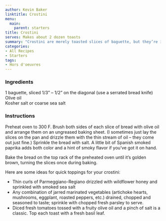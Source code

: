 ```yaml
---
author: Kevin Baker
linktitle: Crostini
menu:
  main:
    parent: starters
title: Crostini
serves: Makes about 2 dozen toasts
summary: "Crostini are merely toasted slices of baguette, but they’re infinitely variable as a platform for quick, elegant appetizers. Here are a few ideas for quick entertaining."
categories:
- All Recipes
- Starters
tags: 
- Hors d'oeuvres 
---
```

### Ingredients

<div class="ingredient-list">

1 baguette, sliced 1/3” – 1/2” on the diagonal (use a serrated bread knife)  
Olive oil  
Kosher salt or coarse sea salt  

</div>

### Instructions

Preheat oven to 300 F.  Brush both sides of each slice of bread with olive oil and arrange them on an ungreased baking sheet. (I sometimes just lay the slices on the pan and drizzle them with the thin stream of oil – they come out just fine.)  Sprinkle the bread with salt.  A little bit of Spanish smoked paprika adds both color and a hint of smoky flavor if you’ve got it on hand.

Bake the bread on the top rack of the preheated oven until it’s golden brown, turning the slices once during baking.

Here are some ideas for quick toppings for your crostini:
* Thin curls of Parmeggiano-Regiano drizzled with wildflower honey and sprinkled with smoked sea salt
* Any combination of jarred marinated vegetables (artichoke hearts, mushrooms, eggplant, roasted peppers, etc.) drained, chopped and seasoned to taste; sprinkle with chopped fresh parsley to serve.
* Diced fresh tomatoes tossed with a fruity olive oil and a pinch of salt is a classic. Top each toast with a fresh basil leaf.

